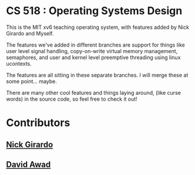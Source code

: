 # CS 518 : Operating Systems Design


This is the MIT xv6 teaching operating system, with features added by Nick Girardo and Myself.


The features we've added in different branches are support for things like user level signal handling, copy-on-write virtual memory management, semaphores, and user and kernel level preemptive threading using linux ucontexts.  

The features are all sitting in these separate branches. I will merge these at some point... maybe. 

There are many other cool features and things laying around, (like curse words) in the source code, so feel free to check it out!

# Contributors 
## [Nick Girardo](nickgirardo.com)
## [David Awad](http://davidawad.github.io)
